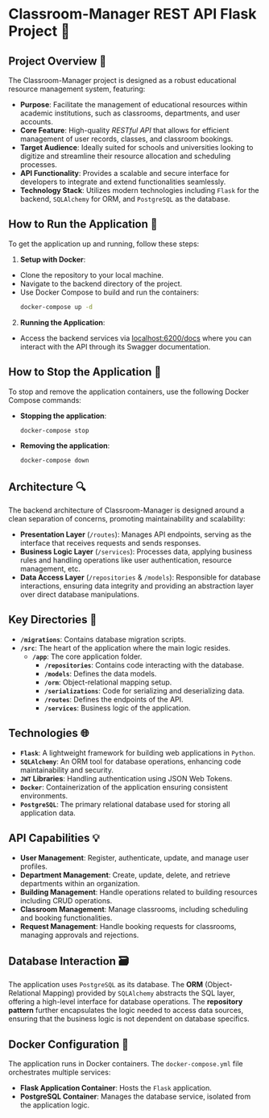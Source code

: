# **Classroom-Manager REST API Flask Project** 🏫

## Project Overview 📝
The Classroom-Manager project is designed as a robust educational resource management system, featuring:

- **Purpose**: Facilitate the management of educational resources within academic institutions, such as classrooms, departments, and user accounts.
- **Core Feature**: High-quality _RESTful API_ that allows for efficient management of user records, classes, and classroom bookings.
- **Target Audience**: Ideally suited for schools and universities looking to digitize and streamline their resource allocation and scheduling processes.
- **API Functionality**: Provides a scalable and secure interface for developers to integrate and extend functionalities seamlessly.
- **Technology Stack**: Utilizes modern technologies including `Flask` for the backend, `SQLAlchemy` for ORM, and `PostgreSQL` as the database.

## How to Run the Application 🔧
To get the application up and running, follow these steps:
1. **Setup with Docker**:
  - Clone the repository to your local machine.
  - Navigate to the backend directory of the project.
  - Use Docker Compose to build and run the containers:
    ```bash
    docker-compose up -d
    ```

2. **Running the Application**:
  - Access the backend services via [localhost:6200/docs](http://localhost:6200/docs) where you can interact with the API through its Swagger documentation.

## How to Stop the Application 🔌
To stop and remove the application containers, use the following Docker Compose commands:
- **Stopping the application**:
  ```bash
  docker-compose stop
  ```

- **Removing the application**:
  ```bash
  docker-compose down
  ```

## Architecture 🔍
The backend architecture of Classroom-Manager is designed around a clean separation of concerns, promoting maintainability and scalability:
- **Presentation Layer** (`/routes`): Manages API endpoints, serving as the interface that receives requests and sends responses.
- **Business Logic Layer** (`/services`): Processes data, applying business rules and handling operations like user authentication, resource management, etc.
- **Data Access Layer** (`/repositories` & `/models`): Responsible for database interactions, ensuring data integrity and providing an abstraction layer over direct database manipulations.

## Key Directories 📍
- **`/migrations`**: Contains database migration scripts.
- **`/src`**: The heart of the application where the main logic resides.
  - **`/app`**: The core application folder.
    - **`/repositories`**: Contains code interacting with the database.
    - **`/models`**: Defines the data models.
    - **`/orm`**: Object-relational mapping setup.
    - **`/serializations`**: Code for serializing and deserializing data.
    - **`/routes`**: Defines the endpoints of the API.
    - **`/services`**: Business logic of the application.

## Technologies 🌐
- **`Flask`**: A lightweight framework for building web applications in `Python`.
- **`SQLAlchemy`**: An ORM tool for database operations, enhancing code maintainability and security.
- **`JWT` Libraries**: Handling authentication using JSON Web Tokens.
- **`Docker`**: Containerization of the application ensuring consistent environments.
- **`PostgreSQL`**: The primary relational database used for storing all application data.

## API Capabilities 💡
- **User Management**: Register, authenticate, update, and manage user profiles.
- **Department Management**: Create, update, delete, and retrieve departments within an organization.
- **Building Management**: Handle operations related to building resources including CRUD operations.
- **Classroom Management**: Manage classrooms, including scheduling and booking functionalities.
- **Request Management**: Handle booking requests for classrooms, managing approvals and rejections.

## Database Interaction 🗃
The application uses `PostgreSQL` as its database. 
The **ORM** (Object-Relational Mapping) provided by `SQLAlchemy` abstracts the SQL layer, offering a high-level interface for database operations. 
The **repository pattern** further encapsulates the logic needed to access data sources, ensuring that the business logic is not dependent on database specifics.

## Docker Configuration 🐳
The application runs in Docker containers. The `docker-compose.yml` file orchestrates multiple services:
- **Flask Application Container**: Hosts the `Flask` application.
- **PostgreSQL Container**: Manages the database service, isolated from the application logic.
